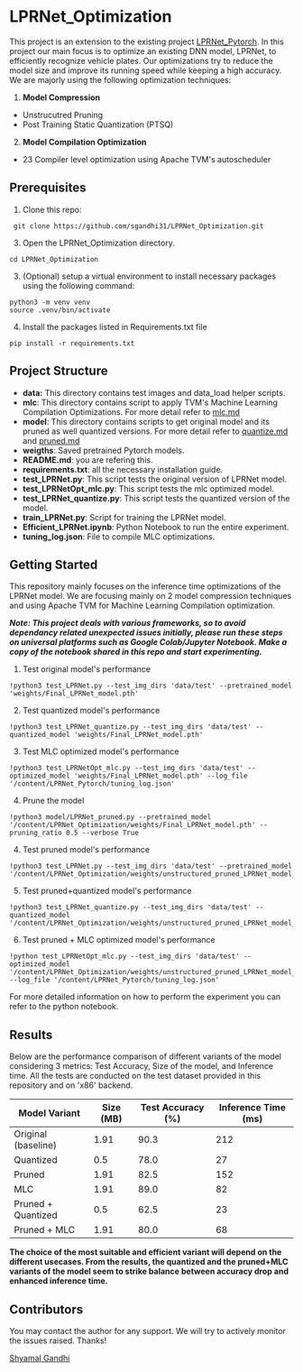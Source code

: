 # LPRNet_Optimization
This project is an extension to the existing project [LPRNet_Pytorch](https://github.com/sirius-ai/LPRNet_Pytorch). In this project our main focus is to optimize an existing DNN model, LPRNet, to efficiently recognize vehicle plates. Our optimizations try to reduce the model size and improve its running speed while keeping a high accuracy. We are majorly using the following optimization techniques:
1. **Model Compression**  
  - Unstrucutred Pruning
  - Post Training Static Quantization (PTSQ)
2. **Model Compilation Optimization**
  - 23 Compiler level optimization using Apache TVM's autoscheduler
    

## Prerequisites
1. Clone this repo:
```
 git clone https://github.com/sgandhi31/LPRNet_Optimization.git
```
3. Open the LPRNet_Optimization directory.
 ```
 cd LPRNet_Optimization
 ```
3. (Optional) setup a virtual environment to install necessary packages using the following command:
``` commandline
python3 -m venv venv
source .venv/bin/activate
```
4. Install the packages listed in Requirements.txt file
```shell
pip install -r requirements.txt
```

## Project Structure

- **data:** This directory contains test images and data_load helper scripts.
- **mlc**: This directory contains script to apply TVM's Machine Learning Compilation Optimizations. For more detail refer to [mlc.md](https://github.com/sgandhi31/LPRNet_Optimization/blob/main/docs/MLC.md)
- **model**: This directory contains scripts to get original model and its pruned as well quantized versions. For more detail refer to [quantize.md](https://github.com/sgandhi31/LPRNet_Optimization/blob/main/docs/PTSQ.md) and [pruned.md](https://github.com/sgandhi31/LPRNet_Optimization/blob/main/docs/pruned.md)
- **weigths**: Saved pretrained Pytorch models.
- **README.md**: you are refering this.
- **requirements.txt**: all the necessary installation guide.
- **test_LPRNet.py**: This script tests the original version of LPRNet model.
- **test_LPRNetOpt_mlc.py**: This script tests the mlc optimized model.
- **test_LPRNet_quantize.py**: This script tests the quantized version of the model.
- **train_LPRNet.py**: Script for training the LPRNet model.
- **Efficient_LPRNet.ipynb**: Python Notebook to run the entire experiment.
- **tuning_log.json**: File to compile MLC optimizations. 


## Getting Started

This repository mainly focuses on the inference time optimizations of the LPRNet model. We are focusing mainly on 2 model compression techniques and using Apache TVM for Machine Learning Compilation optimization. 

_**Note: This project deals with various frameworks, so to avoid dependancy related unexpected issues initially, please run these steps on universal platforms such as Google Colab/Jupyter Notebook. Make a copy of the notebook shared in this repo and start experimenting.**_

1. Test original model's performance
```
!python3 test_LPRNet.py --test_img_dirs 'data/test' --pretrained_model 'weights/Final_LPRNet_model.pth'
```
2. Test quantized model's performance
```
!python3 test_LPRNet_quantize.py --test_img_dirs 'data/test' --quantized_model 'weights/Final_LPRNet_model.pth'
```
3. Test MLC optimized model's performance
```
!python3 test_LPRNetOpt_mlc.py --test_img_dirs 'data/test' --optimized_model 'weights/Final_LPRNet_model.pth' --log_file '/content/LPRNet_Pytorch/tuning_log.json'
```
4. Prune the model
```
!python3 model/LPRNet_pruned.py --pretrained_model '/content/LPRNet_Optimization/weights/Final_LPRNet_model.pth' --pruning_ratio 0.5 --verbose True
```
4. Test pruned model's performance
```
!python3 test_LPRNet.py --test_img_dirs 'data/test' --pretrained_model '/content/LPRNet_Optimization/weights/unstructured_pruned_LPRNet_model_0.5.pth'
```
5. Test pruned+quantized model's performance
```
!python3 test_LPRNet_quantize.py --test_img_dirs 'data/test' --quantized_model '/content/LPRNet_Optimization/weights/unstructured_pruned_LPRNet_model_0.5.pth'
```
6. Test pruned + MLC optimized model's performance
```
!python test_LPRNetOpt_mlc.py --test_img_dirs 'data/test' --optimized_model '/content/LPRNet_Optimization/weights/unstructured_pruned_LPRNet_model_0.5.pth' --log_file '/content/LPRNet_Pytorch/tuning_log.json'
```

For more detailed information on how to perform the experiment you can refer to the python notebook. 

## Results
Below are the performance comparison of different variants of the model considering 3 metrics: Test Accuracy, Size of the model, and Inference time. All the tests are conducted on the test dataset provided in this repository and on 'x86' backend.

| **Model Variant**        | **Size (MB)** | **Test Accuracy (%)** | **Inference Time (ms)** |
|---------------------------|---------------|------------------------|--------------------------|
| Original (baseline)       | 1.91          | 90.3                  | 212                      |
| Quantized                 | 0.5           | 78.0                  | 27                       |
| Pruned                    | 1.91          | 82.5                  | 152                      |
| MLC                       | 1.91          | 89.0                  | 82                       |
| Pruned + Quantized        | 0.5           | 62.5                  | 23                       |
| Pruned + MLC              | 1.91          | 80.0                  | 68                       |

**The choice of the most suitable and efficient variant will depend on the different usecases. From the results, the quantized and the pruned+MLC variants of the model seem to strike balance between accuracy drop and enhanced inference time.**

## Contributors
You may contact the author for any support. We will try to actively monitor the issues raised. Thanks!

[Shyamal Gandhi](sgandhi6@ncsu.edu)

